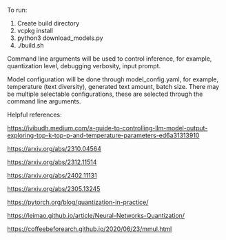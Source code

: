 To run:

1. Create build directory
2. vcpkg install
3. python3 download_models.py
4. ./build.sh

Command line arguments will be used to control inference, for example, quantization level,
debugging verbosity, input prompt.

Model configuration will be done through model_config.yaml, for example, temperature (text
diversity), generated text amount, batch size. There may be multiple selectable configurations,
these are selected through the command line arguments.

Helpful references:

https://ivibudh.medium.com/a-guide-to-controlling-llm-model-output-exploring-top-k-top-p-and-temperature-parameters-ed6a31313910

https://arxiv.org/abs/2310.04564

https://arxiv.org/abs/2312.11514

https://arxiv.org/abs/2402.11131

https://arxiv.org/abs/2305.13245

https://pytorch.org/blog/quantization-in-practice/

https://leimao.github.io/article/Neural-Networks-Quantization/

https://coffeebeforearch.github.io/2020/06/23/mmul.html

